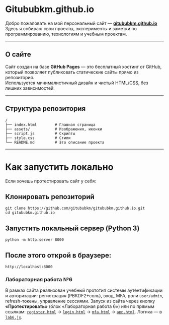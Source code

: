 # Gitububkm.github.io

Добро пожаловать на мой персональный сайт — **[gitububkm.github.io](https://gitububkm.github.io)**  
Здесь я собираю свои проекты, эксперименты и заметки по программированию, технологиям и учебным проектам.

---

## О сайте

Сайт создан на базе **GitHub Pages** — это бесплатный хостинг от GitHub, который позволяет публиковать статические сайты прямо из репозитория.  
Используется минималистичный дизайн и чистый HTML/CSS, без лишних зависимостей.

---

## Структура репозитория

```plaintext
/
├── index.html        # Главная страница
├── assets/           # Изображения, иконки
├── script.js         # Скрипты
├── style.css         # Cтили
└── README.md         # Это описание проекта
```

---

# Как запустить локально

Если хочешь протестировать сайт у себя:

## Клонировать репозиторий
```plaintext
git clone https://github.com/gitububkm/gitububkm.github.io.git
cd gitububkm.github.io
```

## Запустить локальный сервер (Python 3)
```plaintext
python -m http.server 8000
```

## После этого открой в браузере:
```plaintext
http://localhost:8000

```

### Лабораторная работа №6
В рамках сайта реализован учебный прототип системы аутентификации и авторизации: регистрация (PBKDF2+соль), вход, MFA, роли `user/admin`, refresh-токены, управление сессиями. Запуск из сайта через кнопку **«Протестировать»** (блок «Лабораторная работа 6») или по прямым ссылкам: [`register.html`](./register.html) → [`login.html`](./login.html) → [`mfa.html`](./mfa.html) → [`app.html`](./app.html). Логика — в [`lab6.js`](./lab6.js).

